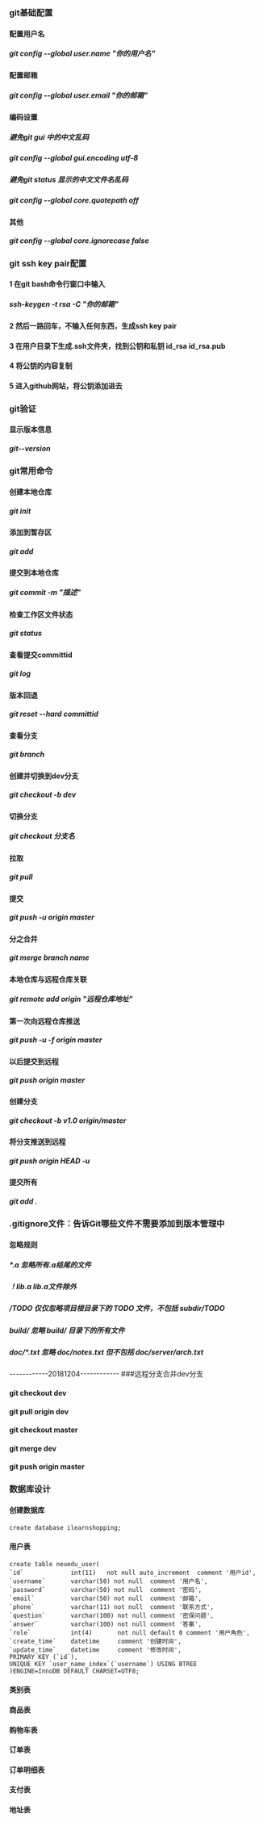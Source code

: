 ### git基础配置
#### 配置用户名
##### git config --global user.name "你的用户名"
#### 配置邮箱
##### git config --global user.email "你的邮箱"
#### 编码设置
##### 避免git gui 中的中文乱码
##### git config --global gui.encoding utf-8
##### 避免git status 显示的中文文件名乱码
##### git config --global core.quotepath off
#### 其他
##### git config --global core.ignorecase false
### git ssh key pair配置
#### 1 在git bash命令行窗口中输入
##### ssh-keygen -t rsa -C "你的邮箱"
#### 2 然后一路回车，不输入任何东西，生成ssh key pair
#### 3 在用户目录下生成.ssh文件夹，找到公钥和私钥 id_rsa id_rsa.pub
#### 4 将公钥的内容复制
#### 5 进入github网站，将公钥添加进去
### git验证
#### 显示版本信息
##### git--version
### git常用命令
#### 创建本地仓库
##### git init
#### 添加到暂存区
##### git add
#### 提交到本地仓库
##### git commit -m "描述"
#### 检查工作区文件状态
##### git status
#### 查看提交committid
##### git log
#### 版本回退
##### git reset --hard committid
#### 查看分支
##### git branch
#### 创建并切换到dev分支
##### git checkout -b dev
#### 切换分支
##### git checkout 分支名
#### 拉取
##### git pull
#### 提交
##### git push -u origin master
#### 分之合并
##### git merge branch name
#### 本地仓库与远程仓库关联
#####  git remote add origin "远程仓库地址"
#### 第一次向远程仓库推送
##### git push -u -f origin master
#### 以后提交到远程
##### git push origin master
#### 创建分支
##### git checkout -b v1.0 origin/master
#### 将分支推送到远程
##### git push origin HEAD -u
#### 提交所有
##### git add  .
### .gitignore文件：告诉Git哪些文件不需要添加到版本管理中
#### 忽略规则
##### *.a  忽略所有.a结尾的文件
##### ！lib.a  lib.a文件除外
##### /TODO  仅仅忽略项目根目录下的 TODO 文件，不包括 subdir/TODO
##### build/  忽略 build/ 目录下的所有文件
##### doc/*.txt  忽略 doc/notes.txt 但不包括 doc/server/arch.txt
------------20181204------------
###远程分支合并dev分支
#### git checkout dev
#### git pull origin dev
#### git checkout master
#### git merge dev
#### git push origin master

### 数据库设计
#### 创建数据库
```
create database ilearnshopping;
```
#### 用户表
```
create table neuedu_user(
`id`             int(11)   not null auto_increment  comment '用户id',
`username`       varchar(50) not null  comment '用户名',
`password`       varchar(50) not null  comment '密码',
`email`          varchar(50) not null  comment '邮箱',
`phone`          varchar(11) not null  comment '联系方式',
`question`       varchar(100) not null comment '密保问题',
`answer`         varchar(100) not null comment '答案',
`role`           int(4)       not null default 0 comment '用户角色',
`create_time`    datetime     comment '创建时间',
`update_time`    datetime     comment '修改时间',
PRIMARY KEY (`id`),
UNIQUE KEY `user_name_index`(`username`) USING BTREE
)ENGINE=InnoDB DEFAULT CHARSET=UTF8;
```
#### 类别表
#### 商品表
#### 购物车表
#### 订单表
#### 订单明细表
#### 支付表
#### 地址表